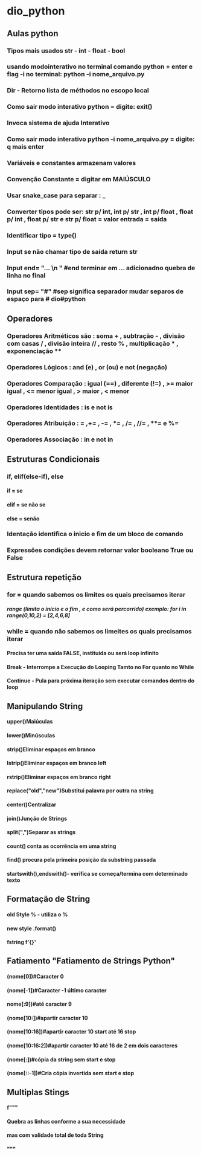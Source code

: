 # dio_python
## Aulas python 
### Tipos mais usados str - int - float - bool
### usando modointerativo no terminal comando python + enter e flag -i no terminal: python -i nome_arquivo.py
### Dir - Retorno lista de méthodos no escopo local
### Como sair modo interativo python = digite: exit()
### Invoca sistema de ajuda Interativo
### Como sair modo interativo python -i nome_arquivo.py = digite: q mais enter
### Variáveis e constantes armazenam valores
### Convenção Constante = digitar em MAIÚSCULO
### Usar snake_case para separar : _
### Converter tipos pode ser: str p/ int, int p/ str , int p/ float , float p/ int , float p/ str e str p/ float = valor entrada = saída 
### Identificar tipo = type()
### Input se não chamar tipo de saída return str
### Input end= "... \n " #end terminar em ... adicionadno quebra de linha no final
### Input sep= "#" #sep significa separador mudar separos de espaço para # dio#python
## Operadores
### Operadores Aritméticos são : soma + , subtração - , divisão com casas / , divisão inteira // , resto % , multiplicação * , exponenciação **
### Operadores Lógicos : and (e) , or (ou) e not (negação)
### Operadores Comparação : igual (==) , diferente (!=) , >= maior igual , <= menor igual , > maior , < menor
### Operadores Identidades : is e not is
### Operadores Atribuição : = ,+= , -= , *= , /= , //= , **= e %=
### Operadores Associação : in e not in
## Estruturas Condicionais
### if, elif(else-if), else
#### if = se
#### elif = se não se
#### else = senão 
### Identação identifica o inicio e fim de um bloco de comando
### Expressões condições devem retornar valor booleano True ou False

## Estrutura repetição
### for = quando sabemos os limites os quais precisamos iterar
##### range (limita o início e o fim , e como será percorrido) exemplo: for i in range(0,10,2) = [2,4,6,8]
### while = quando não sabemos os limeites os quais precisamos iterar
#### Precisa ter uma saída FALSE, instituida ou será loop infinito 
#### Break - Interrompe a Execução do Looping Tamto no For quanto no While
#### Continue - Pula para próxima iteração sem executar comandos dentro do loop
## Manipulando String
#### upper()Maiúculas
#### lower()Minúsculas
#### strip()Eliminar espaços em branco
#### lstrip()Eliminar espaços em branco left
#### rstrip()Eliminar espaços em branco right
#### replace("old","new")Substitui palavra por outra na string
#### center()Centralizar
#### join()Junção de Strings
#### split(",")Separar as strings   
#### count() conta as ocorrência em uma string
#### find() procura pela primeira posição da substring passada
#### startswith(),endswith()- verifica se começa/termina com determinado texto

## Formatação de String
#### old Style % - utiliza o %
#### new style .format()
#### fstring f'{}'

## Fatiamento "Fatiamento de Strings Python"
#### (nome[0])#Caracter 0
#### (nome[-1])#Caracter -1 último caracter
#### nome[:9])#até caracter 9
#### (nome[10:])#apartir caracter 10
#### (nome[10:16])#apartir caracter 10 start até 16 stop
#### (nome[10:16:2])#apartir caracter 10 até 16 de 2 em dois caracteres
#### (nome[:])#cópia da string sem start e stop
#### (nome[::-1])#Cria cópia invertida sem start e stop

## Multiplas Stings
#### f"""
#### Quebra as linhas conforme a sua necessidade
#### mas com validade total de toda String
#### """









